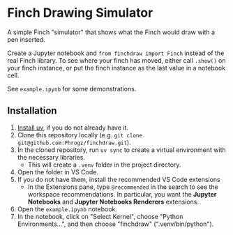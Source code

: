 # Finch Drawing Simulator

A simple Finch "simulator" that shows what the Finch would draw with a pen inserted.

Create a Jupyter notebook and `from finchdraw import Finch` instead of the real Finch library.
To see where your finch has moved, either call `.show()` on your finch instance,
or put the finch instance as the last value in a notebook cell.

See `example.ipynb` for some demonstrations.

## Installation

1. [Install uv](https://docs.astral.sh/uv/getting-started/installation/),
   if you do not already have it.
2. Clone this repository locally (e.g. `git clone git@github.com:Phrogz/finchdraw.git`).
3. In the cloned repository, run `uv sync` to create a virtual environment with the necessary libraries.
    * This will create a `.venv` folder in the project directory.
4. Open the folder in VS Code.
5. If you do not have them, install the recommended VS Code extensions
    * In the Extensions pane, type `@recommended` in the search to see the workspace recommendations.
      In particular, you want the **Jupyter Notebooks** and **Jupyter Notebooks Renderers** extensions.
6. Open the `example.ipynb` notebook.
7. In the notebook, click on "Select Kernel", choose "Python Environments…", and then choose "finchdraw" (".venv/bin/python").
